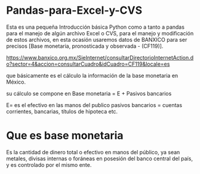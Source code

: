 # Pandas-para-Excel-y-CVS

Esta es una pequeña Introducción básica Python como a tanto a pandas para el manejo de algún archivo Excel o CVS, para el manejo y modificación de estos archivos, en esta ocasión usaremos datos de BANXICO para ser precisos [Base monetaria, pronosticada y observada - (CF119)].

https://www.banxico.org.mx/SieInternet/consultarDirectorioInternetAction.do?sector=4&accion=consultarCuadro&idCuadro=CF119&locale=es

que básicamente es el cálculo la información de la base monetaria en México.

su cálculo se compone en Base monetaria = E + Pasivos bancarios

E= es el efectivo en las manos del publico 
pasivos bancarios = cuentas corrientes, bancarias, títulos de hipoteca etc.


# Que es base monetaria

Es la cantidad de dinero total o efectivo en manos del público, ya sean metales, divisas internas o foráneas en posesión del banco central del país, y es controlado por el mismo ente.  


